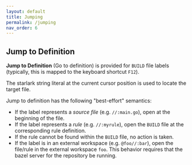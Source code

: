 ```yaml
---
layout: default
title: Jumping
permalink: /jumping
nav_order: 6
---
```


## Jump to Definition

<p></p>

**Jump to Definition** (Go to definition) is provided for `BUILD` file labels
(typically, this is mapped to the keyboard shortcut `F12`). 

The starlark string literal at the current cursor position is used to
locate the target file.

Jump to definition has the following "best-effort" semantics:

- If the label represents a *source file* (e.g. `//:main.go`), open at the
  beginning of the file.
- If the label represents a *rule* (e.g. `//:myrule`), open the `BUILD` file at
  the corresponding rule definition.
- If the rule cannot be found within the `BUILD` file, no action is taken.
- If the label is in an external workspace (e.g. `@foo//:bar`), open the
  file/rule in the external workspace `foo`.  This behavior requires that the
  bazel server for the repository be running.

